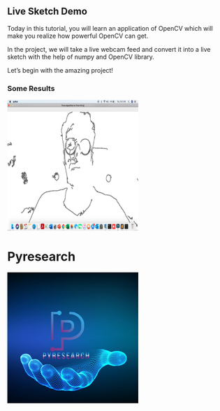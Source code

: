 ## Live Sketch Demo
Today in this tutorial, you will learn an application of OpenCV which will make you realize how powerful OpenCV can get.

In the project, we will take a live webcam feed and convert it into a live sketch with the help of numpy and OpenCV library.

Let’s begin with the amazing project!






### Some Results


<img src="https://github.com/noorkhokhar99/live-Sketch/blob/main/Screen%20Shot%201444-03-03%20at%2011.15.47%20PM.png" alt="" data-canonical-src="https://github.com/noorkhokhar99/live-Sketch/blob/main/Screen%20Shot%201444-03-03%20at%2011.15.47%20PM.png" width="300" height="300" />


# Pyresearch

<img src="https://github.com/noorkhokhar99/live-Sketch/blob/main/channels4_profile.jpeg" data-canonical-src="https://github.com/noorkhokhar99/live-Sketch/blob/main/channels4_profile.jpeg" width="300" height="300" />


